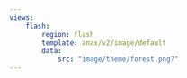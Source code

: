 ```yaml
---
views:
    flash:
        region: flash
        template: anax/v2/image/default
        data:
            src: "image/theme/forest.png?"
---
```

